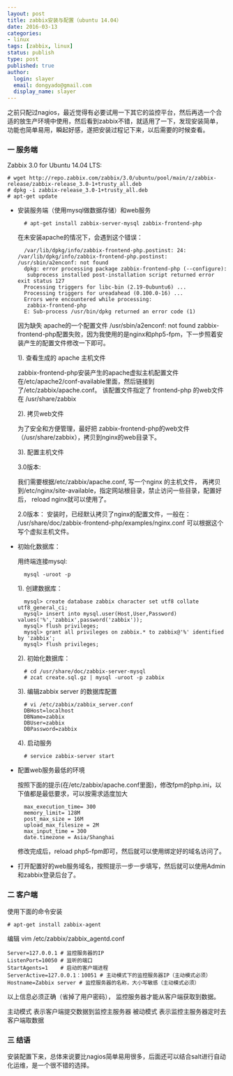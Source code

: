 ```yaml
---
layout: post
title: zabbix安装与配置（ubuntu 14.04） 
date: 2016-03-13
categories:
- linux
tags: [zabbix, linux]
status: publish
type: post
published: true
author:
  login: slayer
  email: dongyado@gmail.com
  display_name: slayer
---
```

之前只配过nagios，最近觉得有必要试用一下其它的监控平台，然后再选一个合适的放生产环境中使用，然后看到zabbix不错，就适用了一下，发现安装简单，功能也简单易用，瞬起好感，遂把安装过程记下来，以后需要的时候查看。

### 一 服务端
Zabbix 3.0 for Ubuntu 14.04 LTS:

    # wget http://repo.zabbix.com/zabbix/3.0/ubuntu/pool/main/z/zabbix-release/zabbix-release_3.0-1+trusty_all.deb
    # dpkg -i zabbix-release_3.0-1+trusty_all.deb
    # apt-get update

* 安装服务端（使用mysql做数据存储）和web服务

        # apt-get install zabbix-server-mysql zabbix-frontend-php

	在未安装apache的情况下，会遇到这个错误：

		/var/lib/dpkg/info/zabbix-frontend-php.postinst: 24: /var/lib/dpkg/info/zabbix-frontend-php.postinst: /usr/sbin/a2enconf: not found
		dpkg: error processing package zabbix-frontend-php (--configure):
		 subprocess installed post-installation script returned error exit status 127
		Processing triggers for libc-bin (2.19-0ubuntu6) ...
		Processing triggers for ureadahead (0.100.0-16) ...
		Errors were encountered while processing:
		 zabbix-frontend-php
		E: Sub-process /usr/bin/dpkg returned an error code (1)

	因为缺失 apache的一个配置文件
	/usr/sbin/a2enconf: not found
	zabbix-frontend-php配置失败，因为我使用的是nginx和php5-fpm，下一步照着安装产生的配置文件修改一下即可。


	1). 查看生成的 apache 主机文件

	zabbix-frontend-php安装产生的apache虚拟主机配置文件在/etc/apache2/conf-available里面，然后链接到了/etc/zabbix/apache.conf。
	该配置文件指定了 frontend-php 的web文件在 /usr/share/zabbix

	2). 拷贝web文件

	为了安全和方便管理，最好把 zabbix-frontend-php的web文件（/usr/share/zabbix），拷贝到nginx的web目录下。

	3). 配置主机文件
    
    3.0版本:

    我们需要根据/etc/zabbix/apache.conf, 写一个nginx 的主机文件，
	再拷贝到/etc/nginx/site-available，指定网站根目录，禁止访问一些目录，配置好后， reload nginx就可以使用了。

    2.0版本：
    安装时，已经默认拷贝了nginx的配置文件，一般在：
    /usr/share/doc/zabbix-frontend-php/examples/nginx.conf
    可以根据这个写个虚拟主机文件。
    


* 初始化数据库：

	用终端连接mysql:

	    mysql -uroot -p

	1). 创建数据库：

	    mysql> create database zabbix character set utf8 collate utf8_general_ci; 
	    mysql> insert into mysql.user(Host,User,Password) values('%','zabbix',password('zabbix'));
	    mysql> flush privileges;
	    mysql> grant all privileges on zabbix.* to zabbix@'%' identified by 'zabbix';
	    mysql> flush privileges;

	2). 初始化数据库：

	    # cd /usr/share/doc/zabbix-server-mysql
	    # zcat create.sql.gz | mysql -uroot -p zabbix

	3). 编辑zabbix server 的数据库配置

	    # vi /etc/zabbix/zabbix_server.conf
	    DBHost=localhost
	    DBName=zabbix
	    DBUser=zabbix
	    DBPassword=zabbix

	4). 启动服务

	    # service zabbix-server start

* 配置web服务最低的环境

	按照下面的提示(在/etc/zabbix/apache.conf里面)，修改fpm的php.ini，以下值都是最低要求，可以按需求适度加大
	    
		max_execution_time= 300
		memory_limit= 128M
		post_max_size = 16M
		upload_max_filesize = 2M
		max_input_time = 300
		date.timezone = Asia/Shanghai
	修改完成后，reload php5-fpm即可，然后就可以使用绑定好的域名访问了。

* 打开配置好的web服务域名，按照提示一步一步填写，然后就可以使用Admin和zabbix登录后台了。


### 二 客户端
使用下面的命令安装

    # apt-get install zabbix-agent

编辑 vim /etc/zabbix/zabbix_agentd.conf

    Server=127.0.0.1 # 监控服务器的IP
    ListenPort=10050 # 监听的端口
    StartAgents=1    # 启动的客户端进程
    ServerActive=127.0.0.1：10051 # 主动模式下的监控服务器IP（主动模式必须）
    Hostname=Zabbix server # 监控服务器的名称，大小写敏感（主动模式必须）

以上信息必须正确（省掉了用户密码）， 监控服务器才能从客户端获取到数据。

主动模式 表示客户端提交数据到监控主服务器
被动模式 表示监控主服务器定时去客户端取数据

### 三 结语
安装配置下来，总体来说要比nagios简单易用很多，后面还可以结合salt进行自动化运维，是一个很不错的选择。


